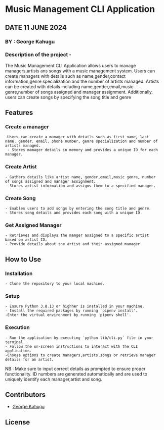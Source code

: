 # Music Management CLI Application

## DATE 11 JUNE 2024

### BY : George Kahugu

### Description of the project -

The Music Management CLI Application allows users to manage managers,artists ans songs with a music management system. Users can create managers with details such as name,gender,contact information,genre specialization and the number of artists managed. Artists can be created with details including name,gender,email,music genre,number of songs assigned and manager assignment. Additionally, users can create songs by specifying the song title and genre

## Features

### Create a manager

    -Users can create a manager with details such as first name, last name, gender, email, phone number, genre specialization and number of artists managed.
     - Stores manager details in memory and provides a unique ID for each manager.

### Create Artist

    - Gathers details like artist name, gender,email,music genre, number of songs assigned and manager assignment.
    - Stores artist information and assigns them to a specified manager.

### Create Song

    - Enables users to add songs by entering the song title and genre.
    - Stores song details and provides each song with a unique ID.

### Get Assigned Manager

    - Retrieves and displays the manger assigned to a specific artist based on artist ID.
    - Provide details about the artist and their assigned manager.

## How to Use

### Installation

    - Clone the repository to your local machine.

### Setup

    - Ensure Python 3.8.13 or highher is installed in your machine.
    - Install the required packages by running `pipenv install'.
    -Enter the virtual environment by running 'pipenv shell'.

### Execution

    - Run the application by executing `python lib/cli.py` file in your terminal.
    - Follow the on-screen instructions to interact with the CLI application.
    -Choose options to create managers,artists,songs or retrieve manager details for an artist.

NB : Make sure to input correct details as prompted to ensure proper functionality. ID numbers are generated automatically and are used to uniquely identify each manager,artist and song.

## Contributors

- [George Kahugu](https://github.com/GeorgeKahugu)

## License
